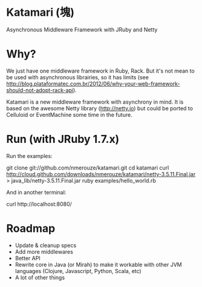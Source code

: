 # Katamari (塊)

Asynchronous Middleware Framework with JRuby and Netty

# Why?

We just have one middleware framework in Ruby, Rack. But it's not mean to be used with asynchronous librairies, so it has limits (see http://blog.plataformatec.com.br/2012/06/why-your-web-framework-should-not-adopt-rack-api).

Katamari is a new middleware framework with asynchrony in mind. It is based on the awesome Netty library (http://netty.io) but could be ported to Celluloid or EventMachine some time in the future.

# Run (with JRuby 1.7.x)

Run the examples:

git clone git://github.com/nmerouze/katamari.git
cd katamari
curl http://cloud.github.com/downloads/nmerouze/katamari/netty-3.5.11.Final.jar > java_lib/netty-3.5.11.Final.jar
ruby examples/hello_world.rb

And in another terminal:

curl http://localhost:8080/

# Roadmap

* Update & cleanup specs
* Add more middlewares
* Better API
* Rewrite core in Java (or Mirah) to make it workable with other JVM languages (Clojure, Javascript, Python, Scala, etc)
* A lot of other things